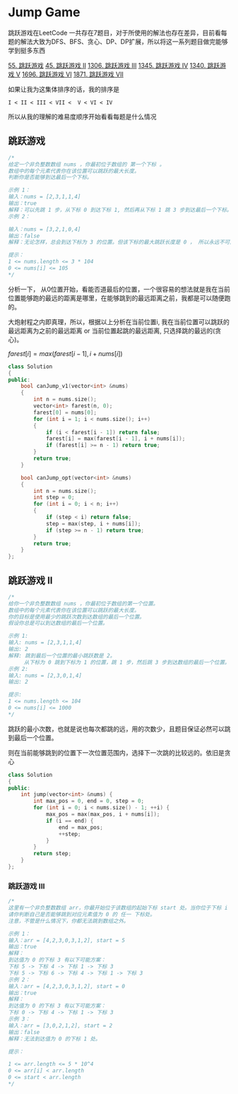 # Jump Game

跳跃游戏在LeetCode 一共存在7题目，对于所使用的解法也存在差异，目前看每题的解法大致为DFS、BFS、贪心、DP、DP扩展，所以将这一系列题目做完能够学到挺多东西

[55. 跳跃游戏](https://leetcode.cn/problems/jump-game/)
[45. 跳跃游戏 II](https://leetcode.cn/problems/jump-game-ii/)
[1306. 跳跃游戏 III](https://leetcode.cn/problems/jump-game-iii/)
[1345. 跳跃游戏 IV](https://leetcode.cn/problems/jump-game-iv/)
[1340. 跳跃游戏 V](https://leetcode.cn/problems/jump-game-v/)
[1696. 跳跃游戏 VI](https://leetcode.cn/problems/jump-game-vi/)
[1871. 跳跃游戏 VII](https://leetcode.cn/problems/jump-game-vii/)

如果让我为这集体排序的话，我的排序是

`I < II < III < VII <  V < VI < IV`

所以从我的理解的难易度顺序开始看看每题是什么情况

## 跳跃游戏

```c++
/*
给定一个非负整数数组 nums ，你最初位于数组的 第一个下标 。
数组中的每个元素代表你在该位置可以跳跃的最大长度。
判断你是否能够到达最后一个下标。

示例 1：
输入：nums = [2,3,1,1,4]
输出：true
解释：可以先跳 1 步，从下标 0 到达下标 1, 然后再从下标 1 跳 3 步到达最后一个下标。
示例 2：

输入：nums = [3,2,1,0,4]
输出：false
解释：无论怎样，总会到达下标为 3 的位置。但该下标的最大跳跃长度是 0 ， 所以永远不可能到达最后一个下标。

提示：
1 <= nums.length <= 3 * 104
0 <= nums[i] <= 105
*/
```

分析一下， 从0位置开始，看能否道最后的位置，一个很容易的想法就是我在当前位置能够跑的最远的距离是哪里，在能够跳到的最远距离之前，我都是可以随便跑的。

大炮射程之内即真理，所以，根据以上分析在当前位置i, 我在当前位置可以跳跃的最远距离为之前的最远距离 or 当前位置起跳的最远距离, 只选择跳的最远的(贪心)。

 $farest[i] = max(farest[i - 1], i + nums[i])$

```c++
class Solution
{
public:
    bool canJump_v1(vector<int> &nums)
    {
        int n = nums.size();
        vector<int> farest(n, 0);
        farest[0] = nums[0];
        for (int i = 1; i < nums.size(); i++)
        {
            if (i < farest[i - 1]) return false;
            farest[i] = max(farest[i - 1], i + nums[i]);
            if (farest[i] >= n - 1) return true;
        }
        return true;
    }

    bool canJump_opt(vector<int> &nums)
    {
        int n = nums.size();
        int step = 0;
        for (int i = 0; i < n; i++)
        {
            if (step < i) return false;
            step = max(step, i + nums[i]);
            if (step >= n - 1) return true;
        }
        return true;
    }
};

```

## 跳跃游戏 II

```c++
/*
给你一个非负整数数组 nums ，你最初位于数组的第一个位置。
数组中的每个元素代表你在该位置可以跳跃的最大长度。
你的目标是使用最少的跳跃次数到达数组的最后一个位置。
假设你总是可以到达数组的最后一个位置。

示例 1:
输入: nums = [2,3,1,1,4]
输出: 2
解释: 跳到最后一个位置的最小跳跃数是 2。
     从下标为 0 跳到下标为 1 的位置，跳 1 步，然后跳 3 步到达数组的最后一个位置。
示例 2:
输入: nums = [2,3,0,1,4]
输出: 2

提示:
1 <= nums.length <= 104
0 <= nums[i] <= 1000
*/
```

跳跃的最小次数，也就是说也每次都跳的远，用的次数少，且题目保证必然可以跳到最后一个位置。

则在当前能够跳到的位置下一次位置范围内，选择下一次跳的比较远的。依旧是贪心


```c++
class Solution
{
public:
    int jump(vector<int> &nums) {
        int max_pos = 0, end = 0, step = 0;
        for (int i = 0; i < nums.size() - 1; ++i) {
            max_pos = max(max_pos, i + nums[i]);
            if (i == end) {
                end = max_pos;
                ++step;
            }
        }
        return step;
    }
};

```


###  跳跃游戏 III

```c++
/*
这里有一个非负整数数组 arr，你最开始位于该数组的起始下标 start 处。当你位于下标 i 处时，你可以跳到 i + arr[i] 或者 i - arr[i]。
请你判断自己是否能够跳到对应元素值为 0 的 任一 下标处。
注意，不管是什么情况下，你都无法跳到数组之外。

示例 1：
输入：arr = [4,2,3,0,3,1,2], start = 5
输出：true
解释：
到达值为 0 的下标 3 有以下可能方案： 
下标 5 -> 下标 4 -> 下标 1 -> 下标 3 
下标 5 -> 下标 6 -> 下标 4 -> 下标 1 -> 下标 3 
示例 2：
输入：arr = [4,2,3,0,3,1,2], start = 0
输出：true 
解释：
到达值为 0 的下标 3 有以下可能方案： 
下标 0 -> 下标 4 -> 下标 1 -> 下标 3
示例 3：
输入：arr = [3,0,2,1,2], start = 2
输出：false
解释：无法到达值为 0 的下标 1 处。 

提示：

1 <= arr.length <= 5 * 10^4
0 <= arr[i] < arr.length
0 <= start < arr.length
*/
```


